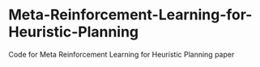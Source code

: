# Meta-Reinforcement-Learning-for-Heuristic-Planning
Code for Meta Reinforcement Learning for Heuristic Planning paper
